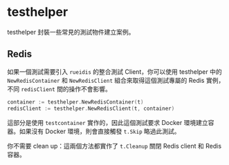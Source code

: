 # testhelper

testhelper 封裝一些常見的測試物件建立案例。

## Redis

如果一個測試需要引入 `rueidis` 的整合測試 Client，你可以使用 testhelper 中的 `NewRedisContainer` 和 `NewRedisClient` 組合來取得這個測試專屬的 Redis 實例，不同 `redisClient` 間的操作不會影響。

```go
container := testhelper.NewRedisContainer(t)
redisClient := testhelper.NewRedisClient(t, container)
```

這部分是使用 `testcontainer` 實作的，因此這個測試要求 Docker 環境建立容器。如果沒有 Docker 環境，則會直接觸發 `t.Skip` 略過此測試。

你不需要 clean up：這兩個方法都實作了 `t.Cleanup` 關閉 Redis client 和 Redis 容器。
